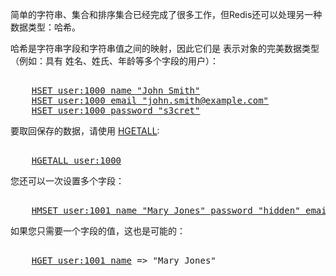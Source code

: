 简单的字符串、集合和排序集合已经完成了很多工作，但Redis还可以处理另一种数据类型：哈希。

哈希是字符串字段和字符串值之间的映射，因此它们是
表示对象的完美数据类型（例如：具有
姓名、姓氏、年龄等多个字段的用户）：

<pre></code>
    <a href="#run">HSET user:1000 name "John Smith"</a>
    <a href="#run">HSET user:1000 email "john.smith@example.com"</a>
    <a href="#run">HSET user:1000 password "s3cret"</a>
</code></pre>

要取回保存的数据，请使用 [HGETALL](#help):

<pre></code>
    <a href="#run">HGETALL user:1000</a>
</code></pre>

您还可以一次设置多个字段：

<pre></code>
    <a href="#run">HMSET user:1001 name "Mary Jones" password "hidden" email "mjones@example.com"</a>
</code></pre>

如果您只需要一个字段的值，这也是可能的：

<pre></code>
    <a href="#run">HGET user:1001 name</a> => "Mary Jones"
</code></pre>

